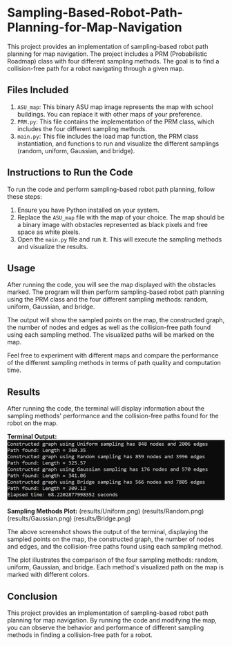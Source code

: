 # Sampling-Based-Robot-Path-Planning-for-Map-Navigation

This project provides an implementation of sampling-based robot path planning for map navigation. The project includes a PRM (Probabilistic Roadmap) class with four different sampling methods. The goal is to find a collision-free path for a robot navigating through a given map.

## Files Included

1. `ASU_map`: This binary ASU map image represents the map with school buildings. You can replace it with other maps of your preference.
2. `PRM.py`: This file contains the implementation of the PRM class, which includes the four different sampling methods.
3. `main.py`: This file includes the load map function, the PRM class instantiation, and functions to run and visualize the different samplings (random, uniform, Gaussian, and bridge).

## Instructions to Run the Code

To run the code and perform sampling-based robot path planning, follow these steps:

1. Ensure you have Python installed on your system.
2. Replace the `ASU_map` file with the map of your choice. The map should be a binary image with obstacles represented as black pixels and free space as white pixels.
3. Open the `main.py` file and run it. This will execute the sampling methods and visualize the results.

## Usage

After running the code, you will see the map displayed with the obstacles marked. The program will then perform sampling-based robot path planning using the PRM class and the four different sampling methods: random, uniform, Gaussian, and bridge.

The output will show the sampled points on the map, the constructed graph, the number of nodes and edges as well as the collision-free path found using each sampling method. The visualized paths will be marked on the map.

Feel free to experiment with different maps and compare the performance of the different sampling methods in terms of path quality and computation time.

## Results

After running the code, the terminal will display information about the sampling methods' performance and the collision-free paths found for the robot on the map.

**Terminal Output:**
![Terminal Output](results/terminal.png)

**Sampling Methods Plot:**
(results/Uniform.png)
(results/Random.png)
(results/Gaussian.png)
(results/Bridge.png)

The above screenshot shows the output of the terminal, displaying the sampled points on the map, the constructed graph, the number of nodes and edges, and the collision-free paths found using each sampling method.

The plot illustrates the comparison of the four sampling methods: random, uniform, Gaussian, and bridge. Each method's visualized path on the map is marked with different colors.

## Conclusion

This project provides an implementation of sampling-based robot path planning for map navigation. By running the code and modifying the map, you can observe the behavior and performance of different sampling methods in finding a collision-free path for a robot.
